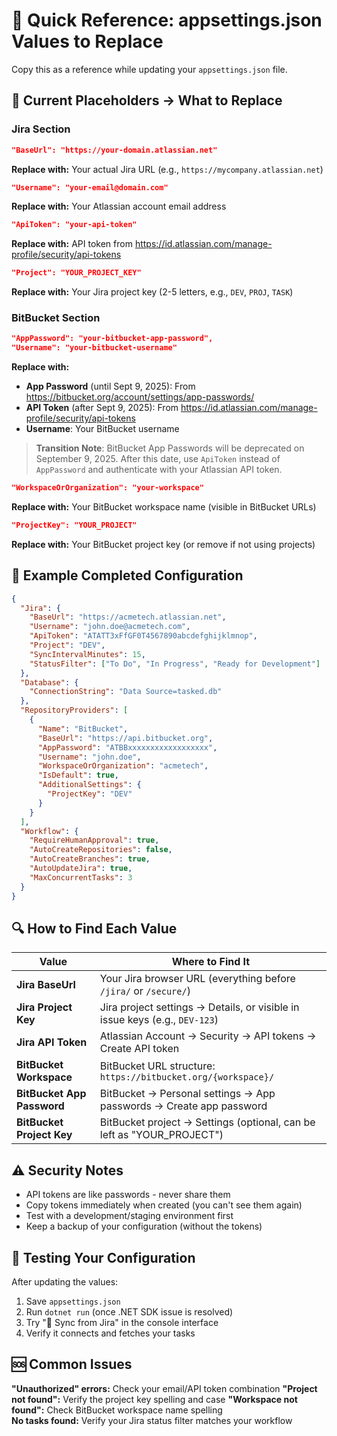 # 🔧 Quick Reference: appsettings.json Values to Replace

Copy this as a reference while updating your `appsettings.json` file.

## 📝 Current Placeholders → What to Replace

### Jira Section
```json
"BaseUrl": "https://your-domain.atlassian.net"
```
**Replace with:** Your actual Jira URL (e.g., `https://mycompany.atlassian.net`)

```json
"Username": "your-email@domain.com"
```
**Replace with:** Your Atlassian account email address

```json
"ApiToken": "your-api-token"
```
**Replace with:** API token from https://id.atlassian.com/manage-profile/security/api-tokens

```json
"Project": "YOUR_PROJECT_KEY"
```
**Replace with:** Your Jira project key (2-5 letters, e.g., `DEV`, `PROJ`, `TASK`)

### BitBucket Section
```json
"AppPassword": "your-bitbucket-app-password",
"Username": "your-bitbucket-username"
```
**Replace with:** 
- **App Password** (until Sept 9, 2025): From https://bitbucket.org/account/settings/app-passwords/
- **API Token** (after Sept 9, 2025): From https://id.atlassian.com/manage-profile/security/api-tokens
- **Username**: Your BitBucket username

> **Transition Note**: BitBucket App Passwords will be deprecated on September 9, 2025. After this date, use `ApiToken` instead of `AppPassword` and authenticate with your Atlassian API token.

```json
"WorkspaceOrOrganization": "your-workspace"
```
**Replace with:** Your BitBucket workspace name (visible in BitBucket URLs)

```json
"ProjectKey": "YOUR_PROJECT"
```
**Replace with:** Your BitBucket project key (or remove if not using projects)

## 🎯 Example Completed Configuration

```json
{
  "Jira": {
    "BaseUrl": "https://acmetech.atlassian.net",
    "Username": "john.doe@acmetech.com",
    "ApiToken": "ATATT3xFfGF0T4567890abcdefghijklmnop",
    "Project": "DEV",
    "SyncIntervalMinutes": 15,
    "StatusFilter": ["To Do", "In Progress", "Ready for Development"]
  },
  "Database": {
    "ConnectionString": "Data Source=tasked.db"
  },
  "RepositoryProviders": [
    {
      "Name": "BitBucket",
      "BaseUrl": "https://api.bitbucket.org",
      "AppPassword": "ATBBxxxxxxxxxxxxxxxxxx",
      "Username": "john.doe",
      "WorkspaceOrOrganization": "acmetech",
      "IsDefault": true,
      "AdditionalSettings": {
        "ProjectKey": "DEV"
      }
    }
  ],
  "Workflow": {
    "RequireHumanApproval": true,
    "AutoCreateRepositories": false,
    "AutoCreateBranches": true,
    "AutoUpdateJira": true,
    "MaxConcurrentTasks": 3
  }
}
```

## 🔍 How to Find Each Value

| Value | Where to Find It |
|-------|------------------|
| **Jira BaseUrl** | Your Jira browser URL (everything before `/jira/` or `/secure/`) |
| **Jira Project Key** | Jira project settings → Details, or visible in issue keys (e.g., `DEV-123`) |
| **Jira API Token** | Atlassian Account → Security → API tokens → Create API token |
| **BitBucket Workspace** | BitBucket URL structure: `https://bitbucket.org/{workspace}/` |
| **BitBucket App Password** | BitBucket → Personal settings → App passwords → Create app password |
| **BitBucket Project Key** | BitBucket project → Settings (optional, can be left as "YOUR_PROJECT") |

## ⚠️ Security Notes

- API tokens are like passwords - never share them
- Copy tokens immediately when created (you can't see them again)
- Test with a development/staging environment first
- Keep a backup of your configuration (without the tokens)

## 🧪 Testing Your Configuration

After updating the values:
1. Save `appsettings.json`
2. Run `dotnet run` (once .NET SDK issue is resolved)
3. Try "🔄 Sync from Jira" in the console interface
4. Verify it connects and fetches your tasks

## 🆘 Common Issues

**"Unauthorized" errors:** Check your email/API token combination
**"Project not found":** Verify the project key spelling and case
**"Workspace not found":** Check BitBucket workspace name spelling  
**No tasks found:** Verify your Jira status filter matches your workflow
